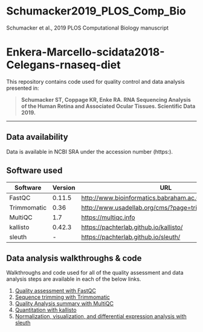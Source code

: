 # Schumacker2019_PLOS_Comp_Bio
Schumacker et al., 2019 PLOS Computational Biology manuscript
# Enkera-Marcello-scidata2018-Celegans-rnaseq-diet

This repository contains code used for quality control and data analysis presented in: 

> **Schumacker ST, Coppage KR, Enke RA. RNA Sequencing Analysis of the Human Retina and Associated Ocular Tissues. Scientific Data 2019.**

----

## Data availability

Data is available in NCBI SRA under the accession number (https:).

## Software used

| Software | Version | URL | 
| --- | --- | --- |
| FastQC | 0.11.5 | http://www.bioinformatics.babraham.ac.uk/projects/fastqc/ |
| Trimmomatic | 0.36 | http://www.usadellab.org/cms/?page=trimmomatic  |
| MultiQC | 1.7 | https://multiqc.info|
| kallisto | 0.42.3 | https://pachterlab.github.io/kallisto/ |
| sleuth | - | https://pachterlab.github.io/sleuth/ |

## Data analysis walkthroughs & code

Walkthroughs and code used for all of the quality assessment and data analysis steps are available in each of the below links.

1. [Quality assessment with FastQC](https://github.com/enkera/Enkera-Marcello-scidata2018-Celegans-rnaseq-diet/blob/master/walkthroughs-code/fastqc)
2. [Sequence trimming with Trimmomatic](https://github.com/enkera/Enkera-Marcello-scidata2018-Celegans-rnaseq-diet/blob/master/walkthroughs-code/trimmomatic)
3. [Quality Analysis summary with MultiQC](https://github.com/enkera/Enkera-Marcello-scidata2018-Celegans-rnaseq-diet/blob/master/walkthroughs-code/MutliQC)
3. [Quantitation with kallisto](https://github.com/enkera/Enkera-Marcello-scidata2018-Celegans-rnaseq-diet/blob/master/walkthroughs-code/kallisto)
4. [Normalization, visualization, and differential expression analysis with sleuth](https://github.com/enkera/Enkera-Marcello-scidata2018-Celegans-rnaseq-diet/blob/master/walkthroughs-code/sleuth)
